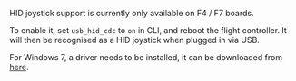 HID joystick support is currently only available on F4 / F7 boards.

To enable it, set `usb_hid_cdc` to `on` in CLI, and reboot the flight controller. It will then be recognised as a HID joystick when plugged in via USB.

For Windows 7, a driver needs to be installed, it can be downloaded from [here](resources/hid_driver_windows_7.zip).